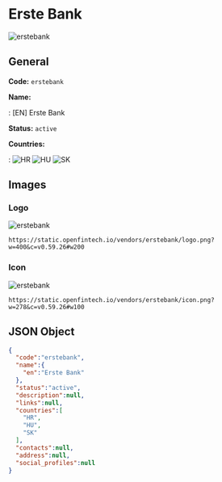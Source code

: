 
# Erste Bank 
![erstebank](https://static.openfintech.io/vendors/erstebank/logo.png?w=400&c=v0.59.26#w200)  

## General 
 
**Code:** `erstebank` 
 
**Name:** 
 
:	[EN] Erste Bank 
 
**Status:** `active` 
 
 
**Countries:** 
 
:	![HR](https://cdnjs.cloudflare.com/ajax/libs/flag-icon-css/3.3.0/flags/4x3/hr.svg#w24) 	![HU](https://cdnjs.cloudflare.com/ajax/libs/flag-icon-css/3.3.0/flags/4x3/hu.svg#w24) 	![SK](https://cdnjs.cloudflare.com/ajax/libs/flag-icon-css/3.3.0/flags/4x3/sk.svg#w24)  

## Images 

### Logo 
 
![erstebank](https://static.openfintech.io/vendors/erstebank/logo.png?w=400&c=v0.59.26#w200)  

```
https://static.openfintech.io/vendors/erstebank/logo.png?w=400&c=v0.59.26#w200
```  

### Icon 
 
![erstebank](https://static.openfintech.io/vendors/erstebank/icon.png?w=278&c=v0.59.26#w100)  

```
https://static.openfintech.io/vendors/erstebank/icon.png?w=278&c=v0.59.26#w100
```  

## JSON Object 

```json
{
  "code":"erstebank",
  "name":{
    "en":"Erste Bank"
  },
  "status":"active",
  "description":null,
  "links":null,
  "countries":[
    "HR",
    "HU",
    "SK"
  ],
  "contacts":null,
  "address":null,
  "social_profiles":null
}
```  
